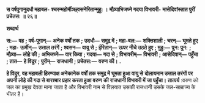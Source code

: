 **स वर्षपूगानुदधौ महाबल-** **श्चरन्महोर्मीञ्छ्वसनेरितान्मुहु: ।** **मौव्र्याभिजघ्ने गदया विभावरी-** **मासेदिवांस्तात पुरीं प्रचेतस: ॥ २६॥** 

**शब्दार्थ** 

**स:—** **वह** **; वर्ष-पूगान्—** **अनेक वर्षों तक** **; उदधौ—** **समुद्र में** **; महा-बल:—** **शक्तिशाली** **; चरन्—** **घूमते हुए** **; महा-** **ऊर्मीन्—** **उत्ताल तरंगें** **; श्वसन—** **वायु से** **; ईरितान्—** **ऊपर नीचे उठते हुए** **; मुहु:—** **पुन: पुन:** **; मौव्र्या—** **लोहे की** **;** **अभिजघ्ने—** **वार किया** **; गदया—** **गदा से** **; विभावरीम्—** **विभावरी** **; आसेदिवान्—** **पहुँचा** **; तात—** **हे विदुर** **; पुरीम्—** **राजधानी** **; प्रचेतस:—** **वरुण की।** **.** 

**हे विदुर, वह महाबली हिरण्याक्ष अनेकानेक वर्षों तक समुद्र में घूमता हुआ वायु से** **दोलायमान उत्ताल तरंगों पर अपनी लोहे की गदा से बारश्बार प्रहार करता हुआ वरुण** **की राजधानी विभावरी में जा पहुँचा।** **तात्पर्य** :वरुण को जल का प्रमुख देवता माना जाता है और विभावरी नाम से विलयात उसकी राजधानी उसके जल-साम्राज्य के भीतर है।  